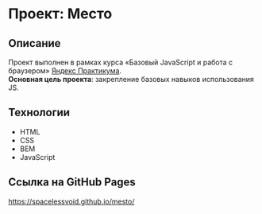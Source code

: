 # Проект: Место

## Описание

Проект выполнен в рамках курса «Базовый JavaScript и работа с браузером» [Яндекс Практикума](https://practicum.yandex.ru).\
**Основная цель проекта**: закрепление базовых навыков использования JS.

## Технологии

- HTML
- CSS
- BEM
- JavaScript

## Ссылка на GitHub Pages

https://spacelessvoid.github.io/mesto/
